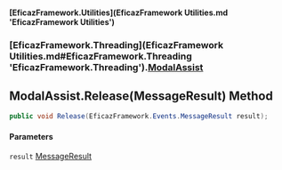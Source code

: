 #### [EficazFramework.Utilities](EficazFramework Utilities.md 'EficazFramework Utilities')
### [EficazFramework.Threading](EficazFramework Utilities.md#EficazFramework.Threading 'EficazFramework.Threading').[ModalAssist](EficazFramework.Threading/ModalAssist.md 'EficazFramework.Threading.ModalAssist')

## ModalAssist.Release(MessageResult) Method

```csharp
public void Release(EficazFramework.Events.MessageResult result);
```
#### Parameters

<a name='EficazFramework.Threading.ModalAssist.Release(EficazFramework.Events.MessageResult).result'></a>

`result` [MessageResult](EficazFramework.Events/MessageResult.md 'EficazFramework.Events.MessageResult')